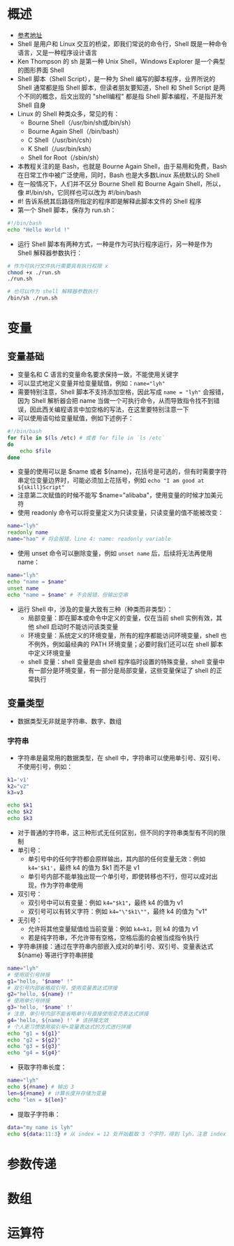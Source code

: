 

# 概述

- [参考地址](https://www.runoob.com/linux/linux-shell.html)
- Shell 是用户和 Linux 交互的桥梁，即我们常说的命令行，Shell 既是一种命令语言，又是一种程序设计语言
- Ken Thompson 的 sh 是第一种 Unix Shell，Windows Explorer 是一个典型的图形界面 Shell
- Shell 脚本（Shell Script），是一种为 Shell 编写的脚本程序，业界所说的 Shell 通常都是指 Shell 脚本，但读者朋友要知道，Shell 和 Shell Script 是两个不同的概念，后文出现的 "shell编程" 都是指 Shell 脚本编程，不是指开发 Shell 自身
- Linux 的 Shell 种类众多，常见的有：
    - Bourne Shell（/usr/bin/sh或/bin/sh）
    - Bourne Again Shell（/bin/bash）
    - C Shell（/usr/bin/csh）
    - K Shell（/usr/bin/ksh）
    - Shell for Root（/sbin/sh）
- 本教程关注的是 Bash，也就是 Bourne Again Shell，由于易用和免费，Bash 在日常工作中被广泛使用，同时，Bash 也是大多数Linux 系统默认的 Shell
- 在一般情况下，人们并不区分 Bourne Shell 和 Bourne Again Shell，所以，像 #!/bin/sh，它同样也可以改为 #!/bin/bash
- #! 告诉系统其后路径所指定的程序即是解释此脚本文件的 Shell 程序
- 第一个 Shell 脚本，保存为 run.sh：
```sh
#!/bin/bash
echo "Hello World !"
```
- 运行 Shell 脚本有两种方式，一种是作为可执行程序运行，另一种是作为 Shell 解释器参数执行：
```sh
# 作为可执行文件执行需要具有执行权限 x
chmod +x ./run.sh
./run.sh

# 也可以作为 shell 解释器参数执行
/bin/sh ./run.sh
```

# 变量

## 变量基础

- 变量名和 C 语言的变量命名要求保持一致，不能使用关键字
- 可以显式地定义变量并给变量赋值，例如：`name="lyh"`
- 需要特别注意，Shell 脚本不支持添加空格，因此写成 `name = "lyh"` 会报错，因为 Shell 解析器会把 name 当做一个可执行命令，从而导致指令找不到错误，因此西关编程语言中加空格的写法，在这里要特别注意一下
- 可以使用语句给变量赋值，例如下述例子：
```sh
#!/bin/bash
for file in $(ls /etc) # 或者 for file in `ls /etc`
do
    echo $file
done
```
- 变量的使用可以是 $name 或者 ${name}，花括号是可选的，但有时需要字符串定位变量边界时，可能必须加上花括号，例如 `echo "I am good at ${skill}Script"`
- 注意第二次赋值的时候不能写 $name="alibaba"，使用变量的时候才加美元符
- 使用 readonly 命令可以将变量定义为只读变量，只读变量的值不能被改变：
```sh
name="lyh"
readonly name
name="hao" # 将会报错，line 4: name: readonly variable
```
- 使用 unset 命令可以删除变量，例如 `unset name` 后，后续将无法再使用 name：
```sh
name="lyh"
echo "name = $name"
unset name
echo "name = $name" # 不会报错，但输出空串
```
- 运行 Shell 中，涉及的变量大致有三种（种类而非类型）：
    - 局部变量：即在脚本或命令中定义的变量，仅在当前 shell 实例有效，其他 shell 启动时不能访问该类变量
    - 环境变量：系统定义的环境变量，所有的程序都能访问环境变量，shell 也不例外，例如最经典的 PATH 环境变量；必要时我们还可以在 shell 脚本中定义环境变量
    - shell 变量：shell 变量是由 shell 程序临时设置的特殊变量，shell 变量中有一部分是环境变量，有一部分是局部变量，这些变量保证了 shell 的正常执行

## 变量类型

- 数据类型无非就是字符串、数字、数组

### 字符串

- 字符串是最常用的数据类型，在 shell 中，字符串可以使用单引号、双引号、不使用引号，例如：
```sh
k1='v1'
k2="v2"
k3=v3

echo $k1
echo $k2
echo $k3
```
- 对于普通的字符串，这三种形式无任何区别，但不同的字符串类型有不同的限制
- 单引号：
    - 单引号中的任何字符都会原样输出，其内部的任何变量无效：例如 `k4='$k1'`，最终 k4 的值为 $k1 而不是 v1
    - 单引号内部不能单独出现一个单引号，即使转移也不行，但可以成对出现，作为字符串使用
- 双引号：
    - 双引号中可以有变量：例如 `k4="$k1"`，最终 k4 的值为 v1
    - 双引号可以有转义字符：例如 `k4="\"$k1\""`，最终 k4 的值为 "v1"
- 无引号：
    - 允许将其他变量赋值给当前变量：例如 `k4=k1`，则 k4 的值为 v1
    - 若是纯字符串，不允许带有空格，空格后面的会被当成指令执行
- 字符串拼接：通过在字符串内部嵌入成对的单引号、双引号、变量表达式 ${name} 等进行字符串拼接
```sh
name="lyh"
# 使用双引号拼接
g1="hello, "$name" !"
# 双引号内部省略双引号，使用变量表达式拼接
g2="hello, ${name} !"
# 使用单引号拼接
g3='hello, '$name' !'
# 注意，单引号内部不能省略单引号直接使用变亮表达式拼接
g4='hello, ${name} !' # 该拼接无效
# 个人更习惯使用双引号+变量表达式的方式进行拼接
echo "g1 = ${g1}"
echo "g2 = ${g2}"
echo "g3 = ${g3}"
echo "g4 = ${g4}"
```
- 获取字符串长度：
```sh
name="lyh"
echo ${#name} # 输出 3
len=${#name} # 计算长度并存储为变量
echo "len = ${len}"
```
- 提取子字符串：
```sh
data="my name is lyh"
echo ${data:11:3} # 从 index = 12 处开始截取 3 个字符，得到 lyh，注意 index 不支持负数，
```



# 参数传递

# 数组

# 运算符